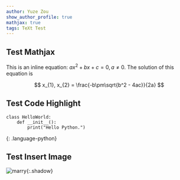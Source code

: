 ```yaml
---
author: Yuze Zou
show_author_profile: true
mathjax: true
tags: TeXt Test
---
```

## Test Mathjax

This is an inline equation: $ax^2+bx+c=0, a\neq 0$. The solution of this equation is

$$
x_{1}, x_{2} = \frac{-b\pm\sqrt{b^2 - 4ac}}{2a}
$$

## Test Code Highlight

~~~
class HelloWorld:
    def __init__():
        print("Hello Python.")
~~~
{: .language-python}

## Test Insert Image

![marry](https://user-images.githubusercontent.com/16682999/63071286-44db7500-bf51-11e9-9790-55fbdd63a49f.JPG){:.shadow}